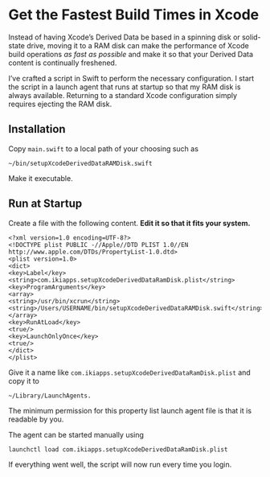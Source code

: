 # Get the Fastest Build Times in Xcode

Instead of having Xcode’s Derived Data be based in a spinning disk or solid-state drive, moving it to a RAM disk can make the performance of Xcode build operations *as fast as possible* and make it so that your Derived Data content is continually freshened.

I’ve crafted a script in Swift to perform the necessary configuration. I start the script in a launch agent that runs at startup so that my RAM disk is always available. Returning to a standard Xcode configuration simply requires ejecting the RAM disk.

## Installation

Copy `main.swift` to a local path of your choosing such as

	~/bin/setupXcodeDerivedDataRAMDisk.swift
	
Make it executable.

## Run at Startup

Create a file with the following content. **Edit it so that it fits your system.**

    <?xml version=1.0 encoding=UTF-8?>
    <!DOCTYPE plist PUBLIC -//Apple//DTD PLIST 1.0//EN http://www.apple.com/DTDs/PropertyList-1.0.dtd>
    <plist version=1.0>
    <dict>
    <key>Label</key>
    <string>com.ikiapps.setupXcodeDerivedDataRamDisk.plist</string>
    <key>ProgramArguments</key>
    <array>
    <string>/usr/bin/xcrun</string>
    <string>/Users/USERNAME/bin/setupXcodeDerivedDataRAMDisk.swift</string>
    </array>
    <key>RunAtLoad</key>
    <true/>
    <key>LaunchOnlyOnce</key>
    <true/>
    </dict>
    </plist>

Give it a name like `com.ikiapps.setupXcodeDerivedDataRamDisk.plist` and copy it to

	~/Library/LaunchAgents.
	
The minimum permission for this property list launch agent file is that it is readable by you.

The agent can be started manually using

	launchctl load com.ikiapps.setupXcodeDerivedDataRamDisk.plist
	
If everything went well, the script will now run every time you login.